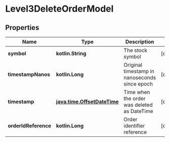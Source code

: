 
# Level3DeleteOrderModel

## Properties
| Name | Type | Description | Notes |
| ------------ | ------------- | ------------- | ------------- |
| **symbol** | **kotlin.String** | The stock symbol |  [optional] |
| **timestampNanos** | **kotlin.Long** | Original timestamp in nanoseconds since epoch |  [optional] |
| **timestamp** | [**java.time.OffsetDateTime**](java.time.OffsetDateTime.md) | Time when the order was deleted as DateTime |  [optional] |
| **orderIdReference** | **kotlin.Long** | Order identifier reference |  [optional] |



